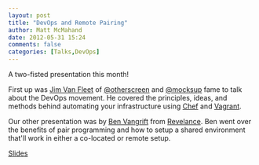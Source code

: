 ```yaml
---
layout: post
title: "DevOps and Remote Pairing"
author: Matt McMahand
date: 2012-05-31 15:24
comments: false
categories: [Talks,DevOps]
---
```


A two-fisted presentation this month!

First up was [Jim Van Fleet](http://jimvanfleet.com) of [@otherscreen](http://otherscreen.com) and [@mocksup](http://mocksup.com) fame to talk about the DevOps movement. He covered the principles, ideas, and methods behind automating your infrastructure using [Chef](http://www.opscode.com/chef) and [Vagrant](http://vagrantup.com).

Our other presentation was by [Ben Vangrift](http://ben.vandgrift.com) from [Revelance](http://thinkrelevance.com). Ben went over the benefits of pair programming and how to setup a shared environment that'll work in either a co-located or remote setup.

[Slides](http://ben.vandgrift.com/talks/remote-pairing.pdf)

